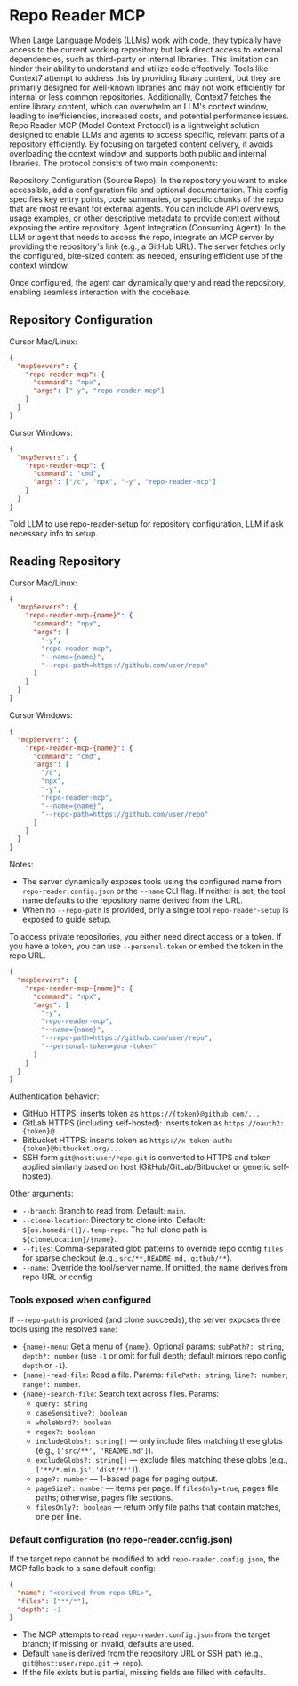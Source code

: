 # Repo Reader MCP

When Large Language Models (LLMs) work with code, they typically have access to the current working repository but lack direct access to external dependencies, such as third-party or internal libraries. This limitation can hinder their ability to understand and utilize code effectively.
Tools like Context7 attempt to address this by providing library content, but they are primarily designed for well-known libraries and may not work efficiently for internal or less common repositories. Additionally, Context7 fetches the entire library content, which can overwhelm an LLM's context window, leading to inefficiencies, increased costs, and potential performance issues.
Repo Reader MCP (Model Context Protocol) is a lightweight solution designed to enable LLMs and agents to access specific, relevant parts of a repository efficiently. By focusing on targeted content delivery, it avoids overloading the context window and supports both public and internal libraries. The protocol consists of two main components:

Repository Configuration (Source Repo):
In the repository you want to make accessible, add a configuration file and optional documentation. This config specifies key entry points, code summaries, or specific chunks of the repo that are most relevant for external agents. You can include API overviews, usage examples, or other descriptive metadata to provide context without exposing the entire repository.
Agent Integration (Consuming Agent):
In the LLM or agent that needs to access the repo, integrate an MCP server by providing the repository's link (e.g., a GitHub URL). The server fetches only the configured, bite-sized content as needed, ensuring efficient use of the context window.

Once configured, the agent can dynamically query and read the repository, enabling seamless interaction with the codebase.

## Repository Configuration

Cursor Mac/Linux:

```json
{
  "mcpServers": {
    "repo-reader-mcp": {
      "command": "npx",
      "args": ["-y", "repo-reader-mcp"]
    }
  }
}
```

Cursor Windows:

```json
{
  "mcpServers": {
    "repo-reader-mcp": {
      "command": "cmd",
      "args": ["/c", "npx", "-y", "repo-reader-mcp"]
    }
  }
}
```

Told LLM to use repo-reader-setup for repository configuration, LLM if ask necessary info to setup.

## Reading Repository

Cursor Mac/Linux:

```json
{
  "mcpServers": {
    "repo-reader-mcp-{name}": {
      "command": "npx",
      "args": [
        "-y",
        "repo-reader-mcp",
        "--name={name}",
        "--repo-path=https://github.com/user/repo"
      ]
    }
  }
}
```

Cursor Windows:

```json
{
  "mcpServers": {
    "repo-reader-mcp-{name}": {
      "command": "cmd",
      "args": [
        "/c",
        "npx",
        "-y",
        "repo-reader-mcp",
        "--name={name}",
        "--repo-path=https://github.com/user/repo"
      ]
    }
  }
}
```

Notes:

- The server dynamically exposes tools using the configured name from `repo-reader.config.json` or the `--name` CLI flag. If neither is set, the tool name defaults to the repository name derived from the URL.
- When no `--repo-path` is provided, only a single tool `repo-reader-setup` is exposed to guide setup.

To access private repositories, you either need direct access or a token.
If you have a token, you can use `--personal-token` or embed the token in the repo URL.

```json
{
  "mcpServers": {
    "repo-reader-mcp-{name}": {
      "command": "npx",
      "args": [
        "-y",
        "repo-reader-mcp",
        "--name={name}",
        "--repo-path=https://github.com/user/repo",
        "--personal-token=your-token"
      ]
    }
  }
}
```

Authentication behavior:

- GitHub HTTPS: inserts token as `https://{token}@github.com/...`
- GitLab HTTPS (including self-hosted): inserts token as `https://oauth2:{token}@...`
- Bitbucket HTTPS: inserts token as `https://x-token-auth:{token}@bitbucket.org/...`
- SSH form `git@host:user/repo.git` is converted to HTTPS and token applied similarly based on host (GitHub/GitLab/Bitbucket or generic self-hosted).

Other arguments:

- `--branch`: Branch to read from. Default: `main`.
- `--clone-location`: Directory to clone into. Default: `${os.homedir()}/.temp-repo`. The full clone path is `${cloneLocation}/{name}`.
- `--files`: Comma-separated glob patterns to override repo config `files` for sparse checkout (e.g., `src/**,README.md,.github/**`).
- `--name`: Override the tool/server name. If omitted, the name derives from repo URL or config.

### Tools exposed when configured

If `--repo-path` is provided (and clone succeeds), the server exposes three tools using the resolved `name`:

- `{name}-menu`: Get a menu of `{name}`. Optional params: `subPath?: string`, `depth?: number` (use `-1` or omit for full depth; default mirrors repo config `depth` or `-1`).
- `{name}-read-file`: Read a file. Params: `filePath: string`, `line?: number`, `range?: number`.
- `{name}-search-file`: Search text across files. Params:
  - `query: string`
  - `caseSensitive?: boolean`
  - `wholeWord?: boolean`
  - `regex?: boolean`
  - `includeGlobs?: string[]` — only include files matching these globs (e.g., `['src/**', 'README.md']`).
  - `excludeGlobs?: string[]` — exclude files matching these globs (e.g., `['**/*.min.js','dist/**']`).
  - `page?: number` — 1-based page for paging output.
  - `pageSize?: number` — items per page. If `filesOnly=true`, pages file paths; otherwise, pages file sections.
  - `filesOnly?: boolean` — return only file paths that contain matches, one per line.

### Default configuration (no repo-reader.config.json)

If the target repo cannot be modified to add `repo-reader.config.json`, the MCP falls back to a sane default config:

```json
{
  "name": "<derived from repo URL>",
  "files": ["**/*"],
  "depth": -1
}
```

- The MCP attempts to read `repo-reader.config.json` from the target branch; if missing or invalid, defaults are used.
- Default `name` is derived from the repository URL or SSH path (e.g., `git@host:user/repo.git` → `repo`).
- If the file exists but is partial, missing fields are filled with defaults.
